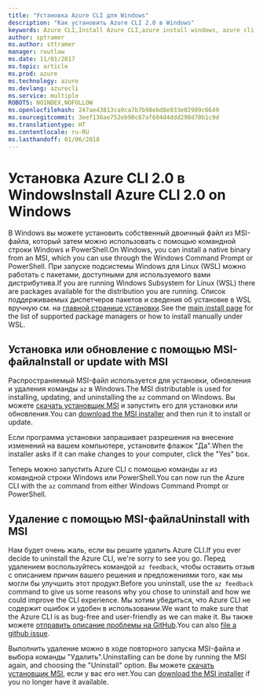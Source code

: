 ```yaml
---
title: "Установка Azure CLI для Windows"
description: "Как установить Azure CLI 2.0 в Windows"
keywords: Azure CLI,Install Azure CLI,azure install windows, azure cli windows, azure windows
author: sptramer
ms.author: sttramer
manager: routlaw
ms.date: 11/01/2017
ms.topic: article
ms.prod: azure
ms.technology: azure
ms.devlang: azurecli
ms.service: multiple
ROBOTS: NOINDEX,NOFOLLOW
ms.openlocfilehash: 247ae43813ca9ca7b7b98ebd8e933e02989c6649
ms.sourcegitcommit: 3eef136ae752eb90c67af604d4ddd298d70b1c9d
ms.translationtype: HT
ms.contentlocale: ru-RU
ms.lasthandoff: 01/06/2018
---
```

# <a name="install-azure-cli-20-on-windows"></a><span data-ttu-id="99e96-104">Установка Azure CLI 2.0 в Windows</span><span class="sxs-lookup"><span data-stu-id="99e96-104">Install Azure CLI 2.0 on Windows</span></span>

<span data-ttu-id="99e96-105">В Windows вы можете установить собственный двоичный файл из MSI-файла, который затем можно использовать с помощью командной строки Windows и PowerShell.</span><span class="sxs-lookup"><span data-stu-id="99e96-105">On Windows, you can install a native binary from an MSI, which you can use through the Windows Command Prompt or PowerShell.</span></span> <span data-ttu-id="99e96-106">При запуске подсистемы Windows для Linux (WSL) можно работать с пакетами, доступными для используемого вами дистрибутива.</span><span class="sxs-lookup"><span data-stu-id="99e96-106">If you are running Windows Subsystem for Linux (WSL) there are packages available for the distribution you are running.</span></span> <span data-ttu-id="99e96-107">Список поддерживаемых диспетчеров пакетов и сведения об установке в WSL вручную см. на [главной странице установки](install-azure-cli.md).</span><span class="sxs-lookup"><span data-stu-id="99e96-107">See the [main install page](install-azure-cli.md) for the list of supported package managers or how to install manually under WSL.</span></span>

## <a name="install-or-update-with-msi"></a><span data-ttu-id="99e96-108">Установка или обновление с помощью MSI-файла</span><span class="sxs-lookup"><span data-stu-id="99e96-108">Install or update with MSI</span></span>

<span data-ttu-id="99e96-109">Распространяемый MSI-файл используется для установки, обновления и удаления команды `az` в Windows.</span><span class="sxs-lookup"><span data-stu-id="99e96-109">The MSI distributable is used for installing, updating, and uninstalling the `az` command on Windows.</span></span> <span data-ttu-id="99e96-110">Вы можете [скачать установщик MSI](https://aka.ms/InstallAzureCliWindows) и запустить его для установки или обновления.</span><span class="sxs-lookup"><span data-stu-id="99e96-110">You can [download the MSI installer](https://aka.ms/InstallAzureCliWindows) and then run it to install or update.</span></span>

<span data-ttu-id="99e96-111">Если программа установки запрашивает разрешения на внесение изменений на вашем компьютере, установите флажок "Да".</span><span class="sxs-lookup"><span data-stu-id="99e96-111">When the installer asks if it can make changes to your computer, click the "Yes" box.</span></span>

<span data-ttu-id="99e96-112">Теперь можно запустить Azure CLI с помощью команды `az` из командной строки Windows или PowerShell.</span><span class="sxs-lookup"><span data-stu-id="99e96-112">You can now run the Azure CLI with the `az` command from either Windows Command Prompt or PowerShell.</span></span>

## <a name="uninstall-with-msi"></a><span data-ttu-id="99e96-113">Удаление с помощью MSI-файла</span><span class="sxs-lookup"><span data-stu-id="99e96-113">Uninstall with MSI</span></span>

<span data-ttu-id="99e96-114">Нам будет очень жаль, если вы решите удалить Azure CLI.</span><span class="sxs-lookup"><span data-stu-id="99e96-114">If you ever decide to uninstall the Azure CLI, we're sorry to see you go.</span></span> <span data-ttu-id="99e96-115">Перед удалением воспользуйтесь командой `az feedback`, чтобы оставить отзыв с описанием причин вашего решения и предложениями того, как мы могли бы улучшить этот продукт.</span><span class="sxs-lookup"><span data-stu-id="99e96-115">Before you uninstall, use the `az feedback` command to give us some reasons why you chose to uninstall and how we could improve the CLI experience.</span></span> <span data-ttu-id="99e96-116">Мы хотим убедиться, что Azure CLI не содержит ошибок и удобен в использовании.</span><span class="sxs-lookup"><span data-stu-id="99e96-116">We want to make sure that the Azure CLI is as bug-free and user-friendly as we can make it.</span></span> <span data-ttu-id="99e96-117">Вы также можете [отправить описание проблемы на GitHub](https://github.com/Azure/azure-cli/issues).</span><span class="sxs-lookup"><span data-stu-id="99e96-117">You can also [file a github issue](https://github.com/Azure/azure-cli/issues).</span></span>

<span data-ttu-id="99e96-118">Выполнить удаление можно в ходе повторного запуска MSI-файла и выбора команды "Удалить".</span><span class="sxs-lookup"><span data-stu-id="99e96-118">Uninstalling can be done by running the MSI again, and choosing the "Uninstall" option.</span></span> <span data-ttu-id="99e96-119">Вы можете [скачать установщик MSI](https://aka.ms/InstallAzureCliWindows), если у вас его нет.</span><span class="sxs-lookup"><span data-stu-id="99e96-119">You can [download the MSI installer](https://aka.ms/InstallAzureCliWindows) if you no longer have it available.</span></span>
